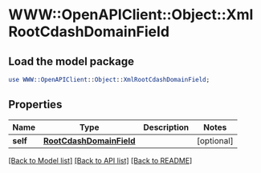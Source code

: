 # WWW::OpenAPIClient::Object::XmlRootCdashDomainField

## Load the model package
```perl
use WWW::OpenAPIClient::Object::XmlRootCdashDomainField;
```

## Properties
Name | Type | Description | Notes
------------ | ------------- | ------------- | -------------
**self** | [**RootCdashDomainField**](RootCdashDomainField.md) |  | [optional] 

[[Back to Model list]](../README.md#documentation-for-models) [[Back to API list]](../README.md#documentation-for-api-endpoints) [[Back to README]](../README.md)


